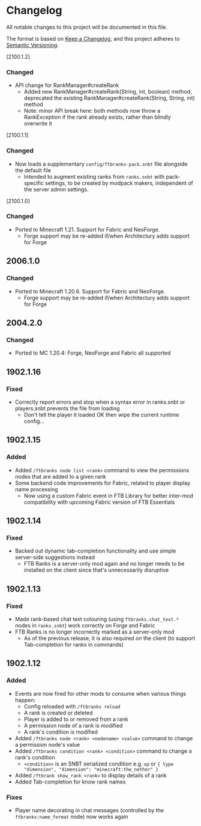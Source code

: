 # Changelog
All notable changes to this project will be documented in this file.

The format is based on [Keep a Changelog](https://keepachangelog.com/en/1.0.0/),
and this project adheres to [Semantic Versioning](https://semver.org/spec/v2.0.0.html).

[2100.1.2]

### Changed
* API change for RankManager#createRank
  * Added new RankManager#createRank(String, int, boolean) method, deprecated the existing RankManager#createRank(String, String, int) method
  * Note: minor API break here: both methods now throw a RankException if the rank already exists, rather than blindly overwrite it

[2100.1.1]

### Changed
* Now loads a supplementary `config/ftbranks-pack.snbt` file alongside the default file
  * Intended to augment existing ranks from `ranks.snbt` with pack-specific settings, to be created by modpack makers, independent of the server admin settings.

[2100.1.0]

### Changed
* Ported to Minecraft 1.21. Support for Fabric and NeoForge.
  * Forge support may be re-added if/when Architectury adds support for Forge

## 2006.1.0

### Changed
* Ported to Minecraft 1.20.6. Support for Fabric and NeoForge.
  * Forge support may be re-added if/when Architectury adds support for Forge

## 2004.2.0

### Changed
* Ported to MC 1.20.4: Forge, NeoForge and Fabric all supported

## 1902.1.16

### Fixed
* Correctly report errors and stop when a syntax error in ranks.snbt or players.snbt prevents the file from loading
  * Don't tell the player it loaded OK then wipe the current runtime config...

## 1902.1.15

### Added
* Added `/ftbranks node list <rank>` command to view the permissions nodes that are added to a given rank
* Some backend code improvements for Fabric, related to player display name processing
  * Now using a custom Fabric event in FTB Library for better inter-mod compatibility with upcoming Fabric version of FTB Essentials

## 1902.1.14

### Fixed
* Backed out dynamic tab-completion functionality and use simple server-side suggestions instead
  * FTB Ranks is a server-only mod again and no longer needs to be installed on the client since that's unnecessarily disruptive

## 1902.1.13

### Fixed
* Made rank-based chat text colouring (using `ftbranks.chat_text.*` nodes in `ranks.snbt`) work correctly on Forge and Fabric
* FTB Ranks is no longer incorrectly marked as a server-only mod
  * As of the previous release, it is also required on the client (to support Tab-completion for ranks in commands)

## 1902.1.12

### Added
* Events are now fired for other mods to consume when various things happen:
    * Config reloaded with `/ftbranks reload`
    * A rank is created or deleted
    * Player is added to or removed from a rank
    * A permission node of a rank is modified
    * A rank's condition is modified
* Added `/ftbranks node <rank> <nodename> <value>` command to change a permission node's value
* Added `/ftbranks condition <rank> <condition>` command to change a rank's condition
    * `<condition>` is an SNBT serialized condition e.g. `op` or `{ type "dimension", "dimension": "minecraft:the_nether" }`
* Added `/ftbrank show_rank <rank>` to display details of a rank
* Added Tab-completion for know rank names

### Fixes
* Player name decorating in chat messages (controlled by the `ftbranks:name_format` node) now works again
